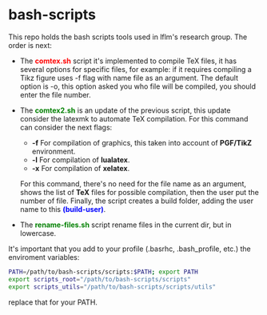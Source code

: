 # bash-scripts
This repo holds the bash scripts tools used in lflm's research group. The order is next:</br>
- The <span style="color:red"><strong>comtex.sh</strong></span> script it's implemented to compile TeX files, it has several options for specific files, for example: if it requires compiling a Tikz figure uses  -f flag with name file as an argument. The default option is -o, this option asked you who file will be compiled, you should enter the file number. 

-  The <span style="color:green"><strong>comtex2.sh</strong></span> is an update of the previous script, this update consider the latexmk to automate TeX compilation. For this command can consider the next flags:
    * **-f** For compilation of graphics, this taken into account of **PGF/TikZ** environment.
    * **-l** For compilation of **lualatex**. 
    * **-x** For compilation of **xelatex**. 

    For this command, there's no need for the file name as an argument, shows the list of **TeX** files for possible compilation, then the user put the number of file. Finally, the script creates a build folder, adding the user name to this <span style="color:blue"><strong>(build-user)</strong></span>.
- The <span style="color:green"><strong>rename-files.sh</strong></span> script rename files in the current dir, but in lowercase.

It's important that you add to your profile (.basrhc, .bash_profile, etc.) the enviroment variables:

```sh
PATH=/path/to/bash-scripts/scripts:$PATH; export PATH
export scripts_root="/path/to/bash-scripts/scripts"
export scripts_utils="/path/to/bash-scripts/scripts/utils"

```
replace that for your PATH.